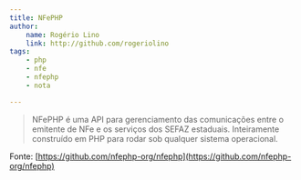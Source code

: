 ```yaml
---
title: NFePHP
author:
    name: Rogério Lino
    link: http://github.com/rogeriolino
tags:
    - php
    - nfe
    - nfephp
    - nota

---
```


>NFePHP é uma API para gerenciamento das comunicações entre o emitente de NFe e os serviços dos SEFAZ estaduais. Inteiramente construído em PHP para rodar sob qualquer sistema operacional.

Fonte: [https://github.com/nfephp-org/nfephp](https://github.com/nfephp-org/nfephp)
